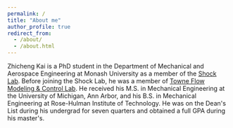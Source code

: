 ```yaml
---
permalink: /
title: "About me"
author_profile: true
redirect_from: 
  - /about/
  - /about.html
---
```

Zhicheng Kai is a PhD student in the Department of Mechanical and Aerospace Engineering at Monash University as a member of the [Shock Lab](https://daniel.edgington-mitchell.com/the-team/). Before joining the Shock Lab, he was a member of [Towne Flow Modeling & Control Lab](https://atowne.com/). He received his M.S. in Mechanical Engineering at the University of Michigan, Ann Arbor, and his B.S. in Mechanical Engineering at Rose-Hulman Institute of Technology. He was on the Dean's List during his undergrad for seven quarters and obtained a full GPA during his master's. 
